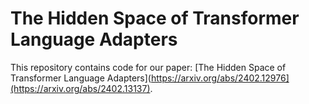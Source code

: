 # The Hidden Space of Transformer Language Adapters
This repository contains code for our paper: 
[The Hidden Space of Transformer Language Adapters](https://arxiv.org/abs/2402.12976](https://arxiv.org/abs/2402.13137).
